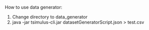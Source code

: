 How to use data generator:

1. Change directory to data_generator
2. java -jar tsimulus-cli.jar datasetGeneratorScript.json > test.csv